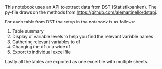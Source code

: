 This notebook uses an API to extract data from DST (Statistikbanken). The py-file draws on the methods from https://github.com/alemartinello/dstapi. 

For each table from DST the setup in the notebook is as follows:
1. Table summary
2. Display of variable levels to help you find the relevant variable names 
3. Gathering relevant variables to df                                               
4. Changing the df to a wide df                                    
5. Export to individual excel file

Lastly all the tables are exported as one excel file with multiple sheets.  
